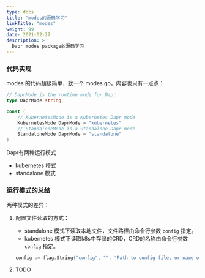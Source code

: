 ```yaml
---
type: docs
title: "modes的源码学习"
linkTitle: "modes"
weight: 99
date: 2021-02-27
description: >
  Dapr modes package的源码学习
---
```


### 代码实现

modes 的代码超级简单，就一个 modes.go，内容也只有一点点：

```go
// DaprMode is the runtime mode for Dapr.
type DaprMode string

const (
	// KubernetesMode is a Kubernetes Dapr mode
	KubernetesMode DaprMode = "kubernetes"
	// StandaloneMode is a Standalone Dapr mode
	StandaloneMode DaprMode = "standalone"
)
```

Dapr有两种运行模式

- kubernetes 模式
- standalone 模式

### 运行模式的总结

两种模式的差异：

1. 配置文件读取的方式：

	- standalone 模式下读取本地文件，文件路径由命令行参数 `config` 指定。
	- kubernetes 模式下读取k8s中存储的CRD，CRD的名称由命令行参数 `config` 指定。

	```go
	config := flag.String("config", "", "Path to config file, or name of a configuration object")
	```

2. TODO

